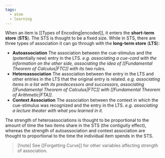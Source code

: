 ```yaml
---
tags:
  - atom
  - learning
---
```

When an item is [[Types of Encoding|encoded]], it enters the **short-term store** (**STS**). The STS is thought to be a fixed size. While in STS, there are three types of association it can go through with the **long-term store** (**LTS**):
- **Autoassociation**
  The association between the cue-stimulus and the (potentially new) entry in the LTS.
  *e.g. associating a cue-card with the information on the other side, associating the idea of [[Fundamental Theorem of Calculus|FTC]] with its two rules.*
- **Heteroassociation**
  The association between the entry in the LTS and other entries in the LTS that the original entry is related.
  *e.g. associating items in a list with its predecessors and successors, associating [[Fundamental Theorem of Calculus|FTC]] with [[Fundamental Theorem of Arithmetic|FTA]].*
- **Context Association**
  The association between the context in which the cue-stimulus was recognized and the entry in the LTS. 
  *e.g. associating a lecture theater with what you learned in it.*

The strength of heteroassociations is thought to be proportional to the amount of time the two items share in the STS (the contiguity effect), whereas the strength of autoassociation and context association are thought to proportional to the time the individual item spends in the STS.

> [!note] See [[Forgetting Curve]] for other variables affecting strength of association.
